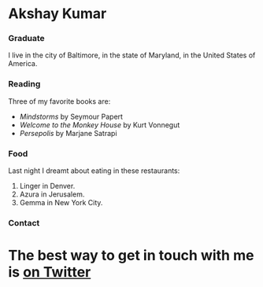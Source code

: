 # Akshay Kumar

### Graduate

I live in the city of Baltimore, in the state of Maryland, in the United States
of America.

### Reading

Three of my favorite books are:


- *Mindstorms* by Seymour Papert
- *Welcome to the Monkey House* by Kurt Vonnegut
- *Persepolis* by Marjane Satrapi

### Food

Last night I dreamt about eating in these restaurants:

1. Linger in Denver.
2. Azura in Jerusalem.
3. Gemma in New York City.

### Contact

The best way to get in touch with me is [on Twitter](https://twitter.com/Akshayk97019434)
=======
